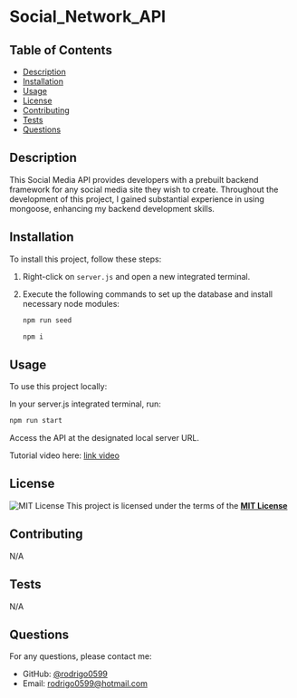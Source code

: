 # Social_Network_API

## Table of Contents

- [Description](#description)
- [Installation](#installation)
- [Usage](#usage)
- [License](#license)
- [Contributing](#contributing)
- [Tests](#tests)
- [Questions](#questions)

## Description

This Social Media API provides developers with a prebuilt backend framework for any social media site they wish to create. Throughout the development of this project, I gained substantial experience in using mongoose, enhancing my backend development skills.

## Installation

To install this project, follow these steps:

1. Right-click on `server.js` and open a new integrated terminal.
2. Execute the following commands to set up the database and install necessary node modules:

   ```bash
   npm run seed

   npm i
   ```

## Usage

To use this project locally:

In your server.js integrated terminal, run:

```sh
npm run start
```

Access the API at the designated local server URL.

Tutorial video here: [link video](https://drive.google.com/file/d/1fpahinw7MHVpvKkKTTYlHB_H-pf92YjY/view?usp=sharing)

## License

![MIT License](https://img.shields.io/badge/License-MIT-yellow.svg)
This project is licensed under the terms of the **[MIT License](https://opensource.org/licenses/MIT)**

## Contributing

N/A

## Tests

N/A

## Questions

For any questions, please contact me:

- GitHub: [@rodrigo0599](https://github.com/rodrigo0599)
- Email: rodrigo0599@hotmail.com
